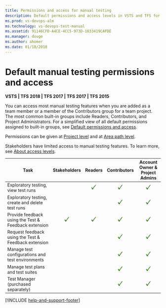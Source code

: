 ```yaml
---
title: Permissions and access for manual testing
description: Default permissions and access levels in VSTS and TFS for manual and exploratory testing
ms.prod: vs-devops-alm
ms.technology: vs-devops-test-manual
ms.assetid: 91146CFD-A4CE-4CC5-973D-1633419CAFDE
ms.manager: douge
ms.author: ahomer
ms.date: 01/18/2018
---
```

[//]: # (monikerRange: ">= tfs-2015")

# Default manual testing permissions and access 
 
**VSTS | TFS 2018 | TFS 2017 | TFS 2017 | TFS 2015**

You can access most manual testing features when you are added as a team member or a member
of the Contributors group for a team project. The most common built-in groups include Readers,
Contributors, and Project Administrators. For a simplified view of all default permissions
assigned to built-in groups, see [Default permissions and access](../security/permissions-access.md).  

Permissions can be given at [Project level](../security/permissions.md#project-level) and at [Area path level](../security/permissions.md#area-path-object-level). 

Stakeholders have limited access to manual testing features.
To learn more, see [About access levels](../security/access-levels.md).

| Task | Stakeholders | Readers | Contributors | Account Owner &amp;<br/>Project Admins |
| --- |:---:|:---:|:---:|:---:| 
| Exploratory testing, view test runs | | ![checkmark](_img/checkmark.png) | ![checkmark](_img/checkmark.png) | ![checkmark](_img/checkmark.png) |
| Exploratory testing, create and delete test runs |  |  | ![checkmark](_img/checkmark.png) | ![checkmark](_img/checkmark.png) |
| Provide feedback using the Test & Feedback extension | ![checkmark](_img/checkmark.png) | ![checkmark](_img/checkmark.png) | ![checkmark](_img/checkmark.png) | ![checkmark](_img/checkmark.png) |
| Request feedback using the Test & Feedback extension |  |  | ![checkmark](_img/checkmark.png) | ![checkmark](_img/checkmark.png) |
| Manage test configurations and test environments |  |  | ![checkmark](_img/checkmark.png) | ![checkmark](_img/checkmark.png) |
| Manage test plans and test suites |  |  | ![checkmark](_img/checkmark.png) | ![checkmark](_img/checkmark.png) |
| Test Manager (purchased separately) |  |  | ![checkmark](_img/checkmark.png) | ![checkmark](_img/checkmark.png) |

[!INCLUDE [help-and-support-footer](_shared/help-and-support-footer.md)] 
